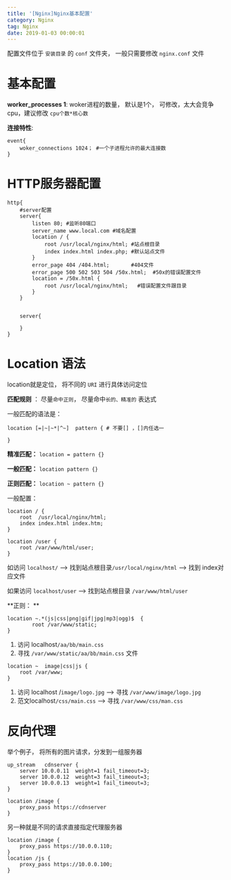 ```yaml
---
title: '[Nginx]Nginx基本配置'
category: Nginx
tag: Nginx
date: 2019-01-03 00:00:01
---
```



配置文件位于 `安装目录` 的 `conf` 文件夹， 一般只需要修改 `nginx.conf`  文件


# 基本配置

**worker_processes 1**:  woker进程的数量， 默认是1个， 可修改，太大会竞争cpu，建议修改 `cpu个数*核心数` 

**连接特性**: 

```nginx
event{
    woker_connections 1024； #一个子进程允许的最大连接数
}
```

# HTTP服务器配置

```nginx
http{
    #server配置
    server{
        listen 80; #监听80端口
        server_name www.local.com #域名配置
        location / {
            root /usr/local/nginx/html; #站点根目录
            index index.html index.php; #默认站点文件
        }
        error_page 404 /404.html;       #404文件
        error_page 500 502 503 504 /50x.html;  #50x的错误配置文件
        location = /50x.html {
            root /usr/local/nginx/html;   #错误配置文件跟目录
        }
    }
    
    
    server{
        
    }
}
```



# Location 语法

location就是定位， 将不同的 `URI` 进行具体访问定位

**匹配规则** ： 尽量`命中正则`， 尽量命中`长的、精准的` 表达式

一般匹配的语法是：

```nginx
location [=|~|~*|^~]  pattern { # 不要[] ，[]内任选一
    
}
```

**精准匹配：**  `location = pattern {}`

**一般匹配：** `location pattern {}`

**正则匹配：** `location ~ pattern {} `

一般配置： 

```nginx
location / {
    root  /usr/local/nginx/html;
    index index.html index.htm;
}

location /user {
    root /var/www/html/user;
}
```

如访问 `localhost/`  --> 找到站点根目录`/usr/local/nginx/html`  --> 找到 index对应文件

如果访问 `localhost/user`  --> 找到站点根目录 `/var/www/html/user`

**正则： **

```nginx
location ~.*(js|css|png|gif|jpg|mp3|ogg)$  {
        root /var/www/static;
}
```

1. 访问 localhost`/aa/bb/main.css`  
2. 寻找 `/var/www/static/aa/bb/main.css`  文件



```nginx
location ~  image|css|js {
    root /var/www;
}
```

1. 访问 localhost /`image/logo.jpg` --> 寻找 `/var/www/image/logo.jpg`
2. 范文localhost`/css/main.css`  --> 寻找 `/var/www/css/man.css`



# 反向代理



举个例子， 将所有的图片请求，分发到一组服务器

```nginx
up_stream   cdnserver {
    server 10.0.0.11  weight=1 fail_timeout=3;
    server 10.0.0.12  weight=3 fail_timeout=3;
    server 10.0.0.13  weight=1 fail_timeout=3;
}

location /image {
    proxy_pass https://cdnserver
}

```

另一种就是不同的请求直接指定代理服务器

```nginx
location /image {
    proxy_pass https://10.0.0.110;
}
location /js {
    proxy_pass https://10.0.0.100;
}
```


